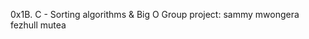 
0x1B. C - Sorting algorithms & Big O Group project:
                sammy mwongera
		fezhull mutea
